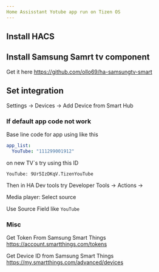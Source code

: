 ```yaml
---
Home Assisstant Yotube app run on Tizen OS
---
```


## Install HACS

## Install Samsung Samrt tv component

Get it here https://github.com/ollo69/ha-samsungtv-smart

## Set integration

Settings -> Devices -> Add Device from Smart Hub

### If default app code not work

Base line code for app using like this 

```yaml
app_list:
  YouTube: "111299001912"
```

on new TV`s try using this ID

```
YouTube: 9Ur5IzDKqV.TizenYouTube
```

Then in HA Dev tools try 
Developer Tools -> Actions ->

Media player: Select source

Use Source Field like ```YouTube```



### Misc

Get Token From Samsung Smart Things https://account.smartthings.com/tokens

Get Device ID from Samsung Smart Things https://my.smartthings.com/advanced/devices